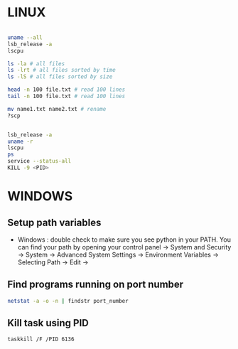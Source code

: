 # LINUX
```bash

uname --all
lsb_release -a
lscpu

ls -la # all files
ls -lrt # all files sorted by time
ls -lS # all files sorted by size

head -n 100 file.txt # read 100 lines
tail -n 100 file.txt # read 100 lines

mv name1.txt name2.txt # rename
?scp


lsb_release -a  
uname -r
lscpu
ps
service --status-all
KILL -9 <PID>

```
# WINDOWS

## Setup path variables
- Windows : double check to make sure you see python in your PATH. You can find your path by opening your control panel -> System and Security -> System -> Advanced System Settings -> Environment Variables -> Selecting Path -> Edit ->


## Find programs running on port number
```bash
netstat -a -o -n | findstr port_number
```

## Kill task using PID
```bash
taskkill /F /PID 6136
```

